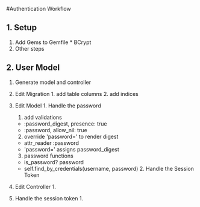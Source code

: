#Authentication Workflow

## 1. Setup
  1. Add Gems to Gemfile
    * BCrypt
  2. Other steps

## 2. User Model
  1. Generate model and controller
  2. Edit Migration
    1. add table columns
    2. add indices
  3. Edit Model
    1. Handle the password
      1. add validations
        * :password_digest, presence: true
        * :password, allow_nil: true
      2. override 'password=' to render digest
        * attr_reader :password
        * 'password=' assigns password_digest
      3. password functions
        * is_password? password
        * self.find_by_credentials(username, password)
    2. Handle the Session Token
  4. Edit Controller
    1.


  2. Handle the session token
      1.
